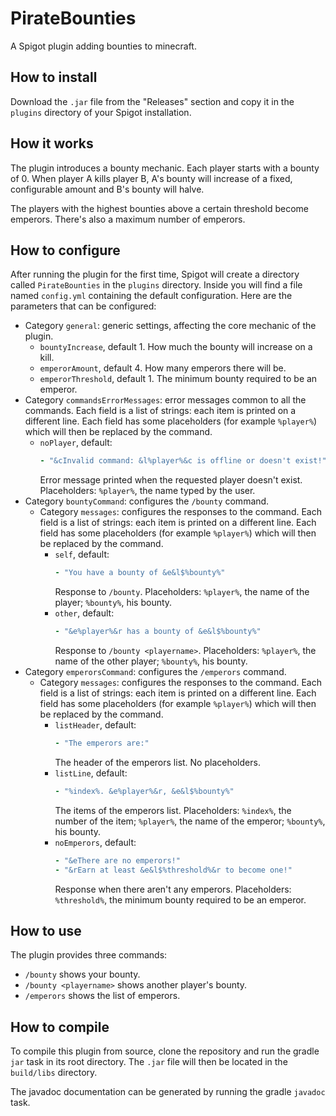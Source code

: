 # PirateBounties

A Spigot plugin adding bounties to minecraft.

## How to install

Download the `.jar` file from the "Releases" section and copy it in
the `plugins` directory of your Spigot installation.

## How it works

The plugin introduces a bounty mechanic.  Each player starts with a
bounty of 0.  When player A kills player B, A's bounty will increase
of a fixed, configurable amount and B's bounty will halve.

The players with the highest bounties above a certain threshold become
emperors.  There's also a maximum number of emperors.

## How to configure

After running the plugin for the first time, Spigot will create a
directory called `PirateBounties` in the `plugins` directory.  Inside
you will find a file named `config.yml` containing the default
configuration.  Here are the parameters that can be configured:

- Category `general`: generic settings, affecting the core mechanic of
  the plugin.
    - `bountyIncrease`, default 1.  How much the bounty will increase
      on a kill.
    - `emperorAmount`, default 4.  How many emperors there will be.
    - `emperorThreshold`, default 1.  The minimum bounty required to
      be an emperor.
- Category `commandsErrorMessages`: error messages common to all the
  commands.  Each field is a list of strings: each item is printed on
  a different line.  Each field has some placeholders (for example
  `%player%`) which will then be replaced by the command.
    - `noPlayer`, default:
      ```yaml
      - "&cInvalid command: &l%player%&c is offline or doesn't exist!"
      ```
      Error message printed when the requested player doesn't exist.
      Placeholders: `%player%`, the name typed by the user.
- Category `bountyCommand`: configures the `/bounty` command.
    - Category `messages`: configures the responses to the command.
      Each field is a list of strings: each item is printed on a
      different line.  Each field has some placeholders (for example
      `%player%`) which will then be replaced by the command.
        - `self`, default:
          ```yaml
          - "You have a bounty of &e&l$%bounty%"
          ```
          Response to `/bounty`.  Placeholders: `%player%`, the name
          of the player; `%bounty%`, his bounty.
        - `other`, default:
          ```yaml
          - "&e%player%&r has a bounty of &e&l$%bounty%"
          ```
          Response to `/bounty <playername>`.  Placeholders:
          `%player%`, the name of the other player; `%bounty%`, his
          bounty.
- Category `emperorsCommand`: configures the `/emperors` command.
    - Category `messages`: configures the responses to the command.
      Each field is a list of strings: each item is printed on a
      different line.  Each field has some placeholders (for example
      `%player%`) which will then be replaced by the command.
        - `listHeader`, default:
          ```yaml
          - "The emperors are:"
          ```
          The header of the emperors list.  No placeholders.
        - `listLine`, default:
          ```yaml
          - "%index%. &e%player%&r, &e&l$%bounty%"
          ```
          The items of the emperors list.  Placeholders: `%index%`,
          the number of the item; `%player%`, the name of the emperor;
          `%bounty%`, his bounty.
        - `noEmperors`, default:
          ```yaml
          - "&eThere are no emperors!"
          - "&rEarn at least &e&l$%threshold%&r to become one!"
          ```
          Response when there aren't any emperors.  Placeholders: `%threshold%`,
          the minimum bounty required to be an emperor.

## How to use

The plugin provides three commands:

- `/bounty` shows your bounty.
- `/bounty <playername>` shows another player's bounty.
- `/emperors` shows the list of emperors.

## How to compile

To compile this plugin from source, clone the repository and run the
gradle `jar` task in its root directory.  The `.jar` file will then be
located in the `build/libs` directory.

The javadoc documentation can be generated by running the gradle
`javadoc` task.
